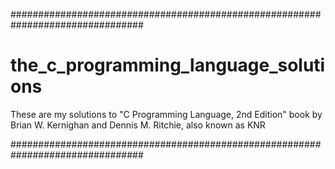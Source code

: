 ################################################################################
# the_c_programming_language_solutions
These are my solutions to "C Programming Language, 2nd Edition" book by Brian W. Kernighan and Dennis M. Ritchie, also known as KNR

################################################################################
